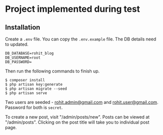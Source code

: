 # Project implemented during test

## Installation

Create a `.env` file. You can copy the `.env.example` file. The DB details need to updated.

````
DB_DATABASE=rohit_blog
DB_USERNAME=root
DB_PASSWORD=
````

Then run the following commands to finish up.
````
$ composer install
$ php artisan key:generate
$ php artisan migrate --seed
$ php artisan serve
````

Two users are seeded - rohit.admin@gmail.com and rohit.user@gmail.com. Password for both is `secret`.

To create a new post, visit "/admin/posts/new". Posts can be viewed at "/admin/posts". Clicking on the post title will take you to individual post page.
